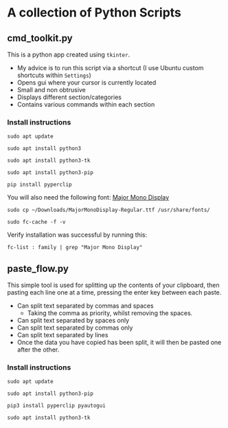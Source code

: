 # A collection of Python Scripts

## cmd_toolkit.py
This is a python app created using `tkinter`. 
- My advice is to run this script via a shortcut (I use Ubuntu custom shortcuts within `Settings`)
- Opens gui where your cursor is currently located
- Small and non obtrusive
- Displays different section/categories
- Contains various commands within each section

### Install instructions
```
sudo apt update
```
```
sudo apt install python3
```
```
sudo apt install python3-tk
```
```
sudo apt install python3-pip
```
```
pip install pyperclip
```
You will also need the following font: [Major Mono Display](https://fonts.google.com/download?family=Major%20Mono%20Display)
```
sudo cp ~/Downloads/MajorMonoDisplay-Regular.ttf /usr/share/fonts/
```
```
sudo fc-cache -f -v
```
Verify installation was successful by running this:
```
fc-list : family | grep "Major Mono Display"

```

## paste_flow.py
This simple tool is used for splitting up the contents of your clipboard, then pasting each line one at a time, pressing the enter key between each paste.
- Can split text separated by commas and spaces
  - Taking the comma as priority, whilst removing the spaces.
- Can split text separated by spaces only
- Can split text separated by commas only
- Can split text separated by lines
- Once the data you have copied has been split, it will then be pasted one after the other.

### Install instructions
```
sudo apt update
```
```
sudo apt install python3-pip
```
```
pip3 install pyperclip pyautogui
```
```
sudo apt install python3-tk
```
